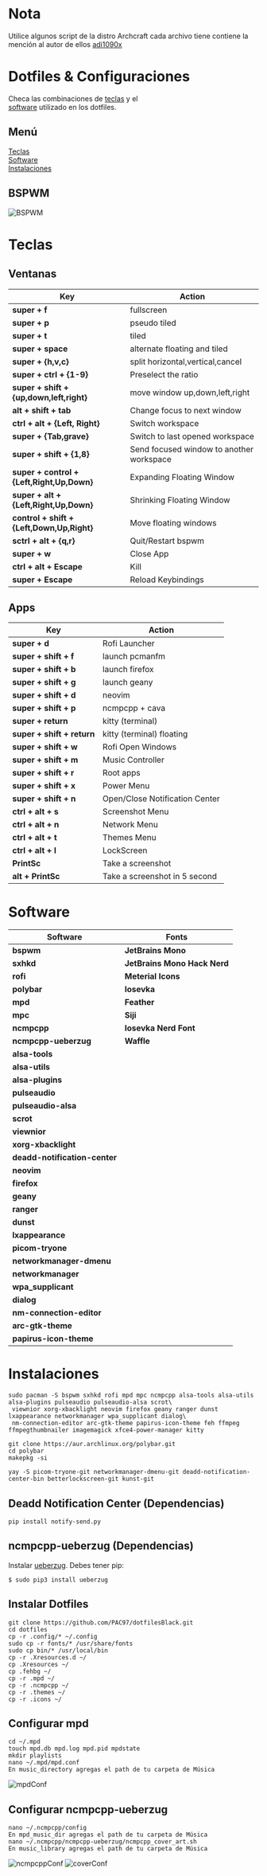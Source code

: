 # Nota  
Utilice algunos script de la distro Archcraft cada archivo tiene contiene la mención al autor de ellos [adi1090x](https://github.com/adi1090x) 

# Dotfiles & Configuraciones   

Checa las combinaciones de [teclas](https://github.com/PAC97/dotfilesBlack#Teclas) y el  
[software](https://github.com/PAC97/dotfilesBlack#Software) utilizado en los dotfiles.  

## Menú
[Teclas](https://github.com/PAC97/dotfilesBlack#Teclas)   
[Software](https://github.com/PAC97/dotfilesBlack#Software)    
[Instalaciones](https://github.com/PAC97/dotfilesBlack#Instalaciones)  


## BSPWM
![BSPWM](.screenshots/bspwm.png)  

# Teclas  

## Ventanas

| Key                                           | Action                                   |
|-----------------------------------------------|------------------------------------------|
| **super + f**                                 | fullscreen                               |
| **super + p**                                 | pseudo tiled                             |
| **super + t**                                 | tiled                                    |
| **super + space**                             | alternate floating and tiled             |
| **super + {h,v,c}**                           | split horizontal,vertical,cancel         |
| **super + ctrl + {1-9}**                      | Preselect the ratio                      |
| **super + shift + {up,down,left,right}**      | move window up,down,left,right           |
| **alt + shift + tab**                         | Change focus to next window              |
| **ctrl + alt + {Left, Right}**                | Switch workspace                         |
| **super + {Tab,grave}**                       | Switch to last opened workspace          |
| **super + shift + {1,8}**                     | Send focused window to another workspace |
| **super + control + {Left,Right,Up,Down}**    | Expanding Floating Window                |
| **super + alt + {Left,Right,Up,Down}**        | Shrinking Floating Window                |
| **control + shift + {Left,Down,Up,Right}**    | Move floating windows                    |
| **sctrl + alt + {q,r}**                       | Quit/Restart bspwm                       |
| **super + w**                                 | Close App                                |
| **ctrl + alt + Escape**                       | Kill                                     |
| **super + Escape**                            | Reload Keybindings                       | 

## Apps

| Key                        | Action                        |
|----------------------------|-------------------------------|
| **super + d**              | Rofi Launcher                 |
| **super + shift + f**      | launch pcmanfm                |
| **super + shift + b**      | launch firefox                |
| **super + shift + g**      | launch geany                  |
| **super + shift + d**      | neovim                        |
| **super + shift + p**      | ncmpcpp + cava                |
| **super + return**         | kitty (terminal)              |
| **super + shift + return** | kitty (terminal) floating     |
| **super + shift + w**      | Rofi Open Windows             |
| **super + shift + m**      | Music Controller              |
| **super + shift + r**      | Root apps                     |
| **super + shift + x**      | Power Menu                    |
| **super + shift + n**      | Open/Close Notification Center|
| **ctrl + alt + s**         | Screenshot Menu               |
| **ctrl + alt + n**         | Network Menu                  |
| **ctrl + alt + t**         | Themes Menu                   |
| **ctrl + alt + l**         | LockScreen                    |
| **PrintSc**                | Take a screenshot             |
| **alt + PrintSc**          | Take a screenshot in 5 second |

# Software

| Software                      | Fonts                        |
|-------------------------------|------------------------------|
| **bspwm**                     | **JetBrains Mono**           |              
| **sxhkd**                     | **JetBrains Mono Hack Nerd** |              
| **rofi**                      | **Meterial Icons**           |              
| **polybar**                   | **Iosevka**                  |              
| **mpd**                       | **Feather**                  |
| **mpc**                       | **Siji**                     |              
| **ncmpcpp**                   | **Iosevka Nerd Font**        |              
| **ncmpcpp-ueberzug**          | **Waffle**                   |              
| **alsa-tools**                |                              |          
| **alsa-utils**                |                              |              
| **alsa-plugins**              |                              |              
| **pulseaudio**                |                              |              
| **pulseaudio-alsa**           |                              |              
| **scrot**                     |                              |        
| **viewnior**                  |                              |            
| **xorg-xbacklight**           |                              |              
| **deadd-notification-center** |                              |              
| **neovim**                    |                              |              
| **firefox**                   |                              |              
| **geany**                     |                              |              
| **ranger**                    |                              |
| **dunst**                     |                              |  
| **lxappearance**              |                              |
| **picom-tryone**              |                              |
| **networkmanager-dmenu**      |                              |  
| **networkmanager**            |                              |
| **wpa_supplicant**            |                              |    
| **dialog**                    |                              |
| **nm-connection-editor**      |                              |  
| **arc-gtk-theme**             |                              |    
| **papirus-icon-theme**        |                              | 

# Instalaciones  
```
sudo pacman -S bspwm sxhkd rofi mpd mpc ncmpcpp alsa-tools alsa-utils alsa-plugins pulseaudio pulseaudio-alsa scrot\
 viewnior xorg-xbacklight neovim firefox geany ranger dunst lxappearance networkmanager wpa_supplicant dialog\
 nm-connection-editor arc-gtk-theme papirus-icon-theme feh ffmpeg ffmpegthumbnailer imagemagick xfce4-power-manager kitty
```
```
git clone https://aur.archlinux.org/polybar.git  
cd polybar  
makepkg -si 
``` 
```
yay -S picom-tryone-git networkmanager-dmenu-git deadd-notification-center-bin betterlockscreen-git kunst-git 
```  
## Deadd Notification Center (Dependencias) 
```
pip install notify-send.py
```

## ncmpcpp-ueberzug (Dependencias) 
Instalar [ueberzug](https://github.com/seebye/ueberzug). Debes tener pip:

```
$ sudo pip3 install ueberzug
``` 

## Instalar Dotfiles 
``` 
git clone https://github.com/PAC97/dotfilesBlack.git 
cd dotfiles  
cp -r .config/* ~/.config  
sudo cp -r fonts/* /usr/share/fonts   
sudo cp bin/* /usr/local/bin  
cp -r .Xresources.d ~/  
cp .Xresources ~/  
cp .fehbg ~/  
cp -r .mpd ~/  
cp -r .ncmpcpp ~/  
cp -r .themes ~/  
cp -r .icons ~/  
```  

## Configurar mpd   
```
cd ~/.mpd  
touch mpd.db mpd.log mpd.pid mpdstate  
mkdir playlists
nano ~/.mpd/mpd.conf  
En music_directory agregas el path de tu carpeta de Música  
```  
![mpdConf](.screenshots/mpdConf.png)  

## Configurar ncmpcpp-ueberzug  
```
nano ~/.ncmpcpp/config  
En mpd_music_dir agregas el path de tu carpeta de Música  
nano ~/.ncmpcpp/ncmpcpp-ueberzug/ncmpcpp_cover_art.sh  
En music_library agregas el path de tu carpeta de Música  
```
![ncmpcppConf](.screenshots/ncmpcppConf.png)
![coverConf](.screenshots/coverConf.png)  
